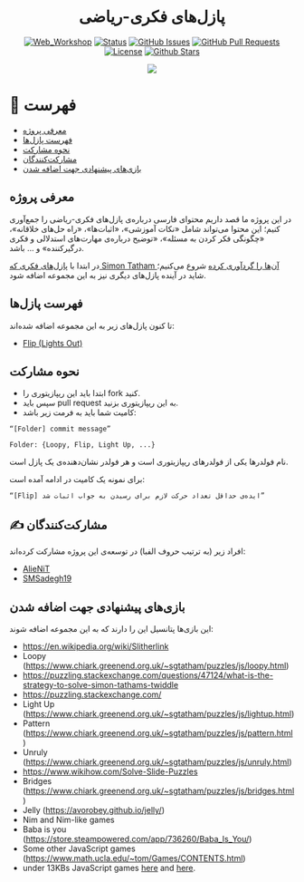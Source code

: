<div align="center">

# پازل‌های فکری-ریاضی

[![Web_Workshop](https://img.shields.io/badge/ThinkingPuzzles-Solutions-orange.svg)](https://github.com/SMSadegh19/ThinkingPuzzlesSolutions)
[![Status](https://img.shields.io/badge/status-active-success.svg)]()
[![GitHub Issues](https://img.shields.io/github/issues/SMSadegh19/ThinkingPuzzlesSolutions.svg)](https://github.com/SMSadegh19/ThinkingPuzzlesSolutions/issues)
[![GitHub Pull Requests](https://img.shields.io/github/issues-pr/SMSadegh19/ThinkingPuzzlesSolutions.svg)](https://github.com/SMSadegh19/ThinkingPuzzlesSolutions/pulls)
[![License](https://img.shields.io/badge/license-MIT-blue.svg)](LICENSE.md)
[![Github Stars](https://img.shields.io/github/stars/SMSadegh19/ThinkingPuzzlesSolutions?style=social)]([https://](https://github.com/SMSadegh19/ThinkingPuzzlesSolutions/stargazers))

 
<img src="https://visitor-badge.glitch.me/badge?page_id=SMSadegh19/ThinkingPuzzlesSolutions">
 
</div>


# 📝 فهرست 
 - [معرفی پروژه](#معرفی-پروژه)
 - [فهرست پازل‌ها](#فهرست-پازلها)
 - [نحوه مشارکت](#نحوه-مشارکت)
 - [مشارکت‌کنندگان](#%EF%B8%8F-مشارکتکنندگان)
 - [بازی‌های پیشنهادی جهت اضافه شدن](#بازیهای-پیشنهادی-جهت-اضافه-شدن)


## معرفی پروژه
در این پروژه ما قصد داریم محتوای فارسی درباره‌ی پازل‌های فکری-ریاضی را جمع‌آوری کنیم؛ این محتوا می‌تواند شامل «نکات آموزشی»، «اثبات‌ها»، «راه حل‌های خلاقانه»، «چگونگی فکر کردن به مسئله»، «توضیح درباره‌ی مهارت‌های استدلالی و فکری درگیرکننده» و ... باشد.

در ابتدا با [پازل‌های فکری که Simon Tatham آن‌ها را گردآوری کرده](https://www.chiark.greenend.org.uk/~sgtatham/puzzles/) شروع می‌کنیم؛ شاید در آینده پازل‌های دیگری نیز به این مجموعه اضافه شود.


## فهرست پازل‌ها
تا کنون پازل‌های زیر به این مجموعه اضافه شده‌اند:
 - [Flip (Lights Out)](https://github.com/SMSadegh19/ThinkingPuzzlesSolutions/tree/master/Flip%20%28Lights%20Out%29)

## نحوه مشارکت
 - ابتدا باید این ریپازیتوری را fork کنید.
 - سپس باید  pull request به این ریپازیتوری بزنید.
 -  کامیت شما باید به فرمت زیر باشد:

```
“[Folder] commit message”

Folder: {Loopy, Flip, Light Up, ...}
```


 نام فولدرها یکی از فولدرهای ریپازیتوری است و هر فولدر نشان‌دهنده‌ی یک پازل است.
  
  برای نمونه یک کامیت در ادامه آمده است:


```
“[Flip] ایده‌ی حداقل تعداد حرکت لازم برای رسیدن به جواب اثبات شد”
```


## ✍️ مشارکت‌کنندگان
افراد زیر (به ترتیب حروف الفبا) در توسعه‌ی این پروژه مشارکت کرده‌اند:
 -  [AlieNiT](https://github.com/AlieNiT)
 -  [SMSadegh19](https://github.com/SMSadegh19)


## بازی‌های پیشنهادی جهت اضافه شدن
این بازی‌ها پتانسیل این را دارند که به این مجموعه اضافه شوند:
 - https://en.wikipedia.org/wiki/Slitherlink
 - Loopy (https://www.chiark.greenend.org.uk/~sgtatham/puzzles/js/loopy.html)
 - https://puzzling.stackexchange.com/questions/47124/what-is-the-strategy-to-solve-simon-tathams-twiddle
 - https://puzzling.stackexchange.com/
 - Light Up (https://www.chiark.greenend.org.uk/~sgtatham/puzzles/js/lightup.html)
 - Pattern (https://www.chiark.greenend.org.uk/~sgtatham/puzzles/js/pattern.html)
 - Unruly (https://www.chiark.greenend.org.uk/~sgtatham/puzzles/js/unruly.html)
 - https://www.wikihow.com/Solve-Slide-Puzzles
 - Bridges (https://www.chiark.greenend.org.uk/~sgtatham/puzzles/js/bridges.html)
 - Jelly (https://avorobey.github.io/jelly/)
 - Nim and Nim-like games
 - Baba is you (https://store.steampowered.com/app/736260/Baba_Is_You/)
 - Some other JavaScript games (https://www.math.ucla.edu/~tom/Games/CONTENTS.html)
 - under 13KBs JavaScript games [here](https://virgool.io/@mtprogramming/%D8%AC%D8%B0%D8%A7%D8%A8-%D9%88-%D8%A7%D8%B9%D8%AA%DB%8C%D8%A7%D8%AF%D8%A2%D9%88%D8%B1-%D8%AA%D8%B1%DB%8C%D9%86-%D8%A8%D8%A7%D8%B2%DB%8C-%D9%87%D8%A7%DB%8C-%D8%B2%DB%8C%D8%B1-13-%DA%A9%DB%8C%D9%84%D9%88%D8%A8%D8%A7%DB%8C%D8%AA%DB%8C-%D8%AC%D8%A7%D9%88%D8%A7-%D8%A7%D8%B3%DA%A9%D8%B1%DB%8C%D9%BE%D8%AA%DB%8C-mf47gwq7qjei) and [here](https://js13kgames.com/).
